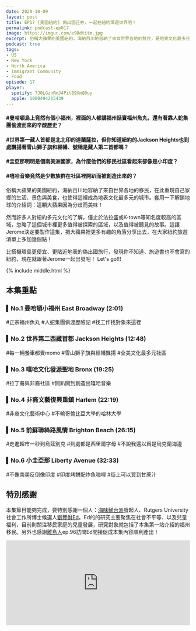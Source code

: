 ```yaml
---
date: 2020-10-09
layout: post
title: EP17 [美國紐約] 偽出國正夯，一起在紐約環遊世界吧！
permalink: podcast-ep017
image: https://imgur.com/e9Bdtitm.jpg
excerpt: 俗稱大蘋果的美國紐約，海納百川地容納了來自世界各地的移民，是地表文化最多元的城市；然而許多人對它的了解，僅止於法拉盛或K-town等知名度較高的區域，這讓Jerome決定要製作這集，把大蘋果裡更多有趣的角落分享出去！比搭機環島更便宜、更貼近地表的偽出國旅行，發現你不知道、旅遊書也不會寫的紐約，現在就跟著Jerome一起出發吧！ Let's go!!!
podcast: true
tags:
- US
- New York
- North America
- Immigrant Community
- Food
episode: 17
player:
  spotify: 7J0LGznRmJ4Pit89XmQ0uy
  apple: 1000494215439
---
```


#### #曼哈頓島上竟然有個小福州，裡面的人都講福州話賣福州魚丸，還有著靠人蛇集團偷渡而來的辛酸歷史？

#### #世界第一藏人首都是北北印的達蘭薩拉，但你知道紐約的Jackson Heights也到處飄揚著雪山獅子旗和經幡、號稱是藏人第二首都嗎？

#### #圭亞那明明是個南美洲國家，為什麼他們的移民社區看起來卻像是小印度？

#### #嘻哈音樂竟然是少數族群在社區裡開趴而被創造出來的？

俗稱大蘋果的美國紐約，海納百川地容納了來自世界各地的移民，在此重現自己家鄉的生活、景色與美食，也使得這裡成為地表文化最多元的城市。套用一下解鎖地球的介紹詞：這顆大蘋果因為分歧而美味！

然而許多人對紐約多元文化的了解，僅止於法拉盛或K-town等知名度較高的區域，忽略了這個城市裡更多值得被探索的區域，以及值得被聽見的故事。這讓Jerome決定要製作這集，把大蘋果裡更多有趣的角落分享出去，在大家紐約旅遊清單上多加幾個點！

比搭機環島更便宜、更貼近地表的偽出國旅行，發現你不知道、旅遊書也不會寫的紐約，現在就跟著Jerome一起出發吧！ Let's go!!!



{% include middle.html %}

## 本集重點

### ▍No.1 曼哈頓小福州 East Broadway (2:01)
#正宗福州魚丸
#人蛇集團偷渡歷險記
#找工作找對象來這裡

### ▍No.2 世界第二西藏首都 Jackson Heights (12:48)
#每一輛餐車都賣momo
#雪山獅子旗與經幡飄揚
#全美文化最多元社區

### ▍No.3 嘻哈文化發源聖地 Bronx (19:25)
#拉丁裔與非裔社區
#開趴開到創造出嘻哈音樂

### ▍No.4 非裔文藝復興重鎮 Harlem (22:19)
#非裔文化藝術中心
#不輸哥倫比亞大學的哈林大學

### ▍No.5 前蘇聯絲路風情 Brighton Beach (26:15)
#走進超市一秒到烏茲別克
#到處都是西里爾字母
#不說我還以爲是烏克蘭海邊

### ▍No.6 小圭亞那 Liberty Avenue (32:33)
#不像南美反倒像印度
#印度烤餅配炸魚咖哩
#街上可以買到甘蔗汁

## 特別感謝

本集節目能夠完成，要特別感謝一個人：[海味鮮台派](https://www.facebook.com/SeaFormosa/)發起人、Rutgers University社會工作所博士候選人[劉豐佾Ed](https://www.linkedin.com/in/feng-yi-liu-4121597b/)。Ed的的研究主要聚焦在社會不平等、以及兒童福利，目前則關注移民家庭的兒童發展，研究對象就包括了本集第一站介紹的福州移民。另外也感謝[離島人](http://linktr.ee/humansoffshore)ep.96訪問Ed間接促成本集內容順利產出！

<iframe src="https://open.spotify.com/embed-podcast/episode/4TXXEFPbZcAYdOx3UE6XS0" width="100%" height="232" frameborder="0" allowtransparency="true" allow="encrypted-media"></iframe>
